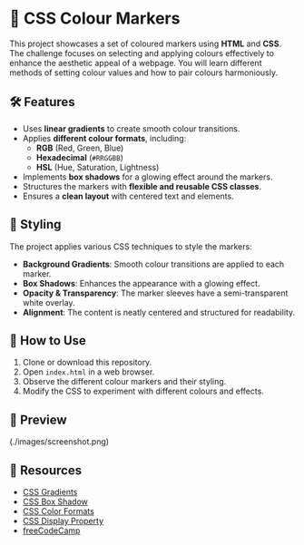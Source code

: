 # 🎨 CSS Colour Markers

This project showcases a set of coloured markers using **HTML** and **CSS**. The challenge focuses on selecting and applying colours effectively to enhance the aesthetic appeal of a webpage. You will learn different methods of setting colour values and how to pair colours harmoniously.

## 🛠 Features

- Uses **linear gradients** to create smooth colour transitions.
- Applies **different colour formats**, including:
  - **RGB** (Red, Green, Blue)
  - **Hexadecimal** (`#RRGGBB`)
  - **HSL** (Hue, Saturation, Lightness)
- Implements **box shadows** for a glowing effect around the markers.
- Structures the markers with **flexible and reusable CSS classes**.
- Ensures a **clean layout** with centered text and elements.

## 🎨 Styling

The project applies various CSS techniques to style the markers:

- **Background Gradients**: Smooth colour transitions are applied to each marker.
- **Box Shadows**: Enhances the appearance with a glowing effect.
- **Opacity & Transparency**: The marker sleeves have a semi-transparent white overlay.
- **Alignment**: The content is neatly centered and structured for readability.

## 🚀 How to Use

1. Clone or download this repository.
2. Open `index.html` in a web browser.
3. Observe the different colour markers and their styling.
4. Modify the CSS to experiment with different colours and effects.

## 📸 Preview

(./images/screenshot.png)

## 🔗 Resources

- [CSS Gradients](https://developer.mozilla.org/en-US/docs/Web/CSS/gradient)
- [CSS Box Shadow](https://developer.mozilla.org/en-US/docs/Web/CSS/box-shadow)
- [CSS Color Formats](https://developer.mozilla.org/en-US/docs/Web/CSS/color_value)
- [CSS Display Property](https://developer.mozilla.org/en-US/docs/Web/CSS/display)
- [freeCodeCamp](https://www.freecodecamp.org/learn/2022/responsive-web-design/learn-css-colors-by-building-a-set-of-colored-markers/step-1)
